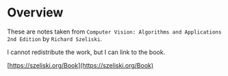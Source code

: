 # Overview

These are notes taken from `Computer Vision: Algorithms and Applications 2nd Edition`
by `Richard Szeliski`.

I cannot redistribute the work, but I can link to the book.

[https://szeliski.org/Book](https://szeliski.org/Book)
